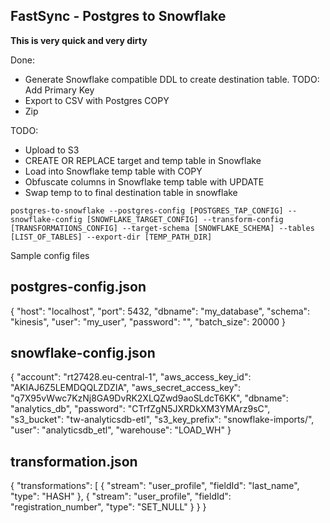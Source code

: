 FastSync - Postgres to Snowflake
-----------------------------

**This is very quick and very dirty**

Done:
* Generate Snowflake compatible DDL to create destination table. TODO: Add Primary Key
* Export to CSV with Postgres COPY
* Zip

TODO:
* Upload to S3
* CREATE OR REPLACE target and temp table in Snowflake
* Load into Snowflake temp table with COPY
* Obfuscate columns in Snowflake temp table with UPDATE
* Swap temp to to final destination table in snowflake

`postgres-to-snowflake --postgres-config [POSTGRES_TAP_CONFIG] --snowflake-config [SNOWFLAKE_TARGET_CONFIG] --transform-config [TRANSFORMATIONS_CONFIG] --target-schema [SNOWFLAKE_SCHEMA] --tables [LIST_OF_TABLES] --export-dir [TEMP_PATH_DIR]`


Sample config files

## postgres-config.json

  {
    "host": "localhost",
    "port": 5432,
    "dbname": "my_database",
    "schema": "kinesis",
    "user": "my_user",
    "password": "<PASSWORD>",
    "batch_size": 20000
  }

## snowflake-config.json

  {
      "account": "rt27428.eu-central-1",
      "aws_access_key_id": "AKIAJ6Z5LEMDQQLZDZIA",
      "aws_secret_access_key": "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",
      "dbname": "analytics_db",
      "password": "CTrfZgN5JXRDkXM3YMArz9sC",
      "s3_bucket": "tw-analyticsdb-etl",
      "s3_key_prefix": "snowflake-imports/",
      "user": "analyticsdb_etl",
      "warehouse": "LOAD_WH"
  }

## transformation.json

  {
    "transformations": [
      {
        "stream": "user_profile",
        "fieldId": "last_name",
        "type": "HASH"
      },
      {
        "stream": "user_profile",
        "fieldId": "registration_number",
        "type": "SET_NULL"
      }
    }
  }